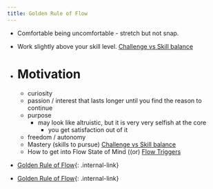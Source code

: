 ```yaml
---
title: Golden Rule of Flow
---
```


- Comfortable being uncomfortable - stretch but not snap. 
- Work slightly above your skill level. [Challenge vs Skill balance]()
- # Motivation
    - curiosity 
    - passion / interest that lasts longer until you find the reason to continue
    - purpose 
        - may look like altruistic, but it is very very selfish at the core
            - you get satisfaction out of it
    - freedom / autonomy 
    - Mastery (skills to pursue) [Challenge vs Skill balance]()
    - How to get into Flow State of Mind ((or) [Flow Triggers]()

- [Golden Rule of Flow](/golden-rule-of-flow-b74be3){: .internal-link}


- [Golden Rule of Flow](/golden-rule-of-flow-b74be3){: .internal-link}


